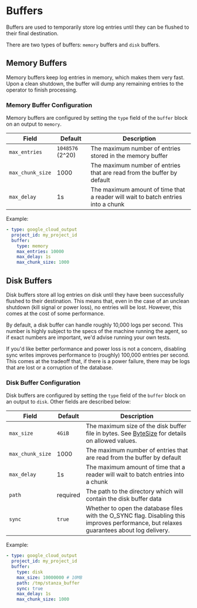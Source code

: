# Buffers

Buffers are used to temporarily store log entries until they can be flushed to their final destination.

There are two types of buffers: `memory` buffers and `disk` buffers.

## Memory Buffers

Memory buffers keep log entries in memory, which makes them very fast. Upon a clean shutdown, the buffer will dump any remaining entries to the operator to finish processing.

### Memory Buffer Configuration

Memory buffers are configured by setting the `type` field of the `buffer` block on an output to `memory`. 

| Field             | Default          | Description                                                                      |
| ---               | ---              | ---                                                                              |
| `max_entries`     | `1048576` (2^20) | The maximum number of entries stored in the memory buffer                        |
| `max_chunk_size`  | 1000             | The maximum number of entries that are read from the buffer by default           |
| `max_delay` | 1s               | The maximum amount of time that a reader will wait to batch entries into a chunk |

Example:
```yaml
- type: google_cloud_output
  project_id: my_project_id
  buffer:
    type: memory
    max_entries: 10000
    max_delay: 1s
    max_chunk_size: 1000
```


## Disk Buffers

Disk buffers store all log entries on disk until they have been successfully flushed to their destination. This means
that, even in the case of an unclean shutdown (kill signal or power loss), no entries will be lost. However, this comes at the cost of
some performance.

By default, a disk buffer can handle roughly 10,000 logs per second. This number is highly subject to the specs of the
machine running the agent, so if exact numbers are important, we'd advise running your own tests.

If you'd like better performance and power loss is not a concern, disabling sync writes improves performance to
(roughly) 100,000 entries per second. This comes at the tradeoff that, if there is a power failure, there may
be logs that are lost or a corruption of the database.

### Disk Buffer Configuration

Disk buffers are configured by setting the `type` field of the `buffer` block on an output to `disk`. Other fields are described below:

| Field             | Default  | Description                                                                                                                              |
| ---               | ---      | ---                                                                                                                                      |
| `max_size`        | `4GiB`   | The maximum size of the disk buffer file in bytes. See [ByteSize](/docs/types/bytesize.md) for details on allowed values.                |
| `max_chunk_size`  | 1000     | The maximum number of entries that are read from the buffer by default                                                                   |
| `max_delay` | 1s       | The maximum amount of time that a reader will wait to batch entries into a chunk                                                         |
| `path`            | required | The path to the directory which will contain the disk buffer data                                                                        |
| `sync`            | `true`   | Whether to open the database files with the O_SYNC flag. Disabling this improves performance, but relaxes guarantees about log delivery. |

Example:
```yaml
- type: google_cloud_output
  project_id: my_project_id
  buffer:
    type: disk
    max_size: 10000000 # 10MB
    path: /tmp/stanza_buffer
    sync: true
    max_delay: 1s
    max_chunk_size: 1000
```
